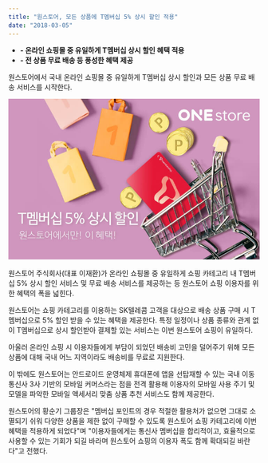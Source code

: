 ```yaml
---
title: "원스토어, 모든 상품에 T멤버십 5% 상시 할인 적용"
date: "2018-03-05"
---
```


- **\- 온라인 쇼핑몰 중 유일하게 T멤버십 상시 할인 혜택 적용**
- **\- 전 상품 무료 배송 등 풍성한 혜택 제공**

원스토어에서 국내 온라인 쇼핑몰 중 유일하게 T멤버십 상시 할인과 모든 상품 무료 배송 서비스를 시작한다.

![](images/180305_01.jpg)

원스토어 주식회사(대표 이재환)가 온라인 쇼핑몰 중 유일하게 쇼핑 카테고리 내 T멤버십 5% 상시 할인 서비스 및 무료 배송 서비스를 제공하는 등 원스토어 쇼핑 이용자를 위한 혜택의 폭을 넓힌다.

원스토어는 쇼핑 카테고리를 이용하는 SK텔레콤 고객을 대상으로 배송 상품 구매 시 T멤버십으로 5% 할인 받을 수 있는 혜택을 제공한다. 특정 일정이나 상품 종류와 관계 없이 T멤버십으로 상시 할인받아 결제할 있는 서비스는 이번 원스토어 쇼핑이 유일하다.

아울러 온라인 쇼핑 시 이용자들에게 부담이 되었던 배송비 고민을 덜어주기 위해 모든 상품에 대해 국내 어느 지역이라도 배송비를 무료로 지원한다.

이 밖에도 원스토어는 안드로이드 운영체제 휴대폰에 앱을 선탑재할 수 있는 국내 이동통신사 3사 기반의 모바일 커머스라는 점을 전격 활용해 이용자의 모바일 사용 주기 및 모델을 파악한 모바일 액세서리 맞춤 상품 추천 서비스도 함께 제공한다.

원스토어의 황순기 그룹장은 "멤버십 포인트의 경우 적절한 활용처가 없으면 그대로 소멸되기 쉬워 다양한 상품을 제한 없이 구매할 수 있도록 원스토어 쇼핑 카테고리에 이번 혜택을 적용하게 되었다"며 "이용자들에게는 통신사 멤버십을 합리적이고, 효율적으로 사용할 수 있는 기회가 되길 바라며 원스토어 쇼핑의 이용자 폭도 함께 확대되길 바란다"고 전했다.
